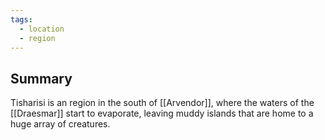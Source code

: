 ```yaml
---
tags:
  - location
  - region
---
```

## Summary

Tisharisi is an region in the south of [[Arvendor]], where the waters of the [[Draesmar]] start to evaporate, leaving muddy islands that are home to a huge array of creatures.